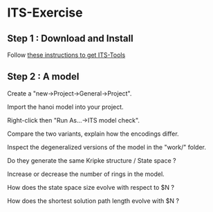 # ITS-Exercise

## Step 1 : Download and Install

Follow [these instructions to get ITS-Tools](https://lip6.github.io/ITSTools-web/eclipsestart.htmlhttps://lip6.github.io/ITSTools-web/eclipsestart.html)

## Step 2 : A model

Create a "new->Project->General->Project".

Import the hanoi model into your project.

Right-click then "Run As...->ITS model check".

Compare the two variants, explain how the encodings differ.

Inspect the degeneralized versions of the model in the "work/" folder.

Do they generate the same Kripke structure / State space ?

Increase or decrease the number of rings in the model.

How does the state space size evolve with respect to $N ?

How does the shortest solution path length evolve with $N ?
